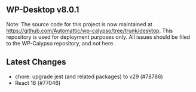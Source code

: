 ## WP-Desktop v8.0.1

Note: The source code for this project is now maintained at https://github.com/Automattic/wp-calypso/tree/trunk/desktop. This repository is used for deployment purposes only. All issues should be filed to the WP-Calypso repository, and not here.

## Latest Changes

* chore: upgrade jest (and related packages) to v29 (#78786)
* React 18 (#77046)

